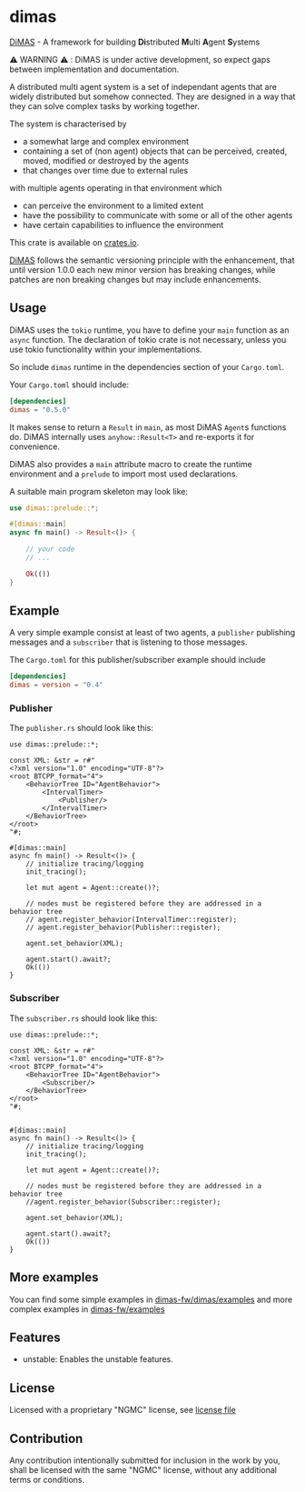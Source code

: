 # dimas

[DiMAS](https://github.com/dimas-fw/dimas/tree/main/dimas) - A framework
for building **Di**stributed **M**ulti **A**gent **S**ystems

⚠️ WARNING ⚠️ : DiMAS is under active development,
so expect gaps between implementation and documentation.

A distributed multi agent system is a set of independant agents
that are widely distributed but somehow connected.
They are designed in a way that they can solve complex tasks by working together.

The system is characterised by

- a somewhat large and complex environment
- containing a set of (non agent) objects that can be perceived, created, moved,
modified or destroyed by the agents
- that changes over time due to external rules

with multiple agents operating in that environment which

- can perceive the environment to a limited extent
- have the possibility to communicate with some or all of the other agents
- have certain capabilities to influence the environment

This crate is available on [crates.io](https://crates.io/crates/dimas).

[DiMAS](https://github.com/dimas-fw/dimas/tree/main/dimas) follows the semantic
versioning principle with the enhancement, that until version 1.0.0
each new minor version has breaking changes, while patches are non breaking
changes but may include enhancements.

## Usage

DiMAS uses the `tokio` runtime, you have to define your `main` function as an
`async` function. The declaration of tokio crate is not necessary, unless you use
tokio functionality within your implementations.

So include `dimas` runtime in the dependencies section of
your `Cargo.toml`.

Your `Cargo.toml` should include:

```toml
[dependencies]
dimas = "0.5.0"
```

It makes sense to return a `Result` in `main`, as most DiMAS `Agent`s functions do.
DiMAS internally uses `anyhow::Result<T>` and re-exports it for convenience.

DiMAS also provides a `main` attribute macro to create the runtime environment
and a `prelude` to import most used declarations.

A suitable main program skeleton may look like:

```rust
use dimas::prelude::*;

#[dimas::main]
async fn main() -> Result<()> {

    // your code
    // ...

    Ok(())
}
```

## Example

A very simple example consist at least of two agents, a `publisher` publishing messages
and a `subscriber` that is listening to those messages.

The `Cargo.toml` for this publisher/subscriber example should include

```toml
[dependencies]
dimas = version = "0.4"
```

### Publisher

The `publisher.rs` should look like this:

```rust,no_run
use dimas::prelude::*;

const XML: &str = r#"
<?xml version="1.0" encoding="UTF-8"?>
<root BTCPP_format="4">
    <BehaviorTree ID="AgentBehavior">
        <IntervalTimer>
			<Publisher/>
        </IntervalTimer>
    </BehaviorTree>
</root>
"#;

#[dimas::main]
async fn main() -> Result<()> {
	// initialize tracing/logging
	init_tracing();

	let mut agent = Agent::create()?;

	// nodes must be registered before they are addressed in a behavior tree
	// agent.register_behavior(IntervalTimer::register);
	// agent.register_behavior(Publisher::register);

	agent.set_behavior(XML);

	agent.start().await?;
	Ok(())
}
```

### Subscriber

The `subscriber.rs` should look like this:

```rust,no_run
use dimas::prelude::*;

const XML: &str = r#"
<?xml version="1.0" encoding="UTF-8"?>
<root BTCPP_format="4">
    <BehaviorTree ID="AgentBehavior">
        <Subscriber/>
    </BehaviorTree>
</root>
"#;


#[dimas::main]
async fn main() -> Result<()> {
	// initialize tracing/logging
	init_tracing();

	let mut agent = Agent::create()?;

	// nodes must be registered before they are addressed in a behavior tree
	//agent.register_behavior(Subscriber::register);

	agent.set_behavior(XML);

	agent.start().await?;
	Ok(())
}
```

## More examples

You can find some simple examples in [dimas-fw/dimas/examples](https://github.com/dimas-fw/dimas/blob/main/examples/README.md)
and more complex examples in [dimas-fw/examples](https://github.com/dimas-fw/examples/blob/main/README.md)

## Features

- unstable: Enables the unstable features.

## License

Licensed with a proprietary "NGMC" license, see [license file](https://github.com/dimas-fw/dimas/blob/main/LICENSE)

## Contribution

Any contribution intentionally submitted for inclusion in the work by you,
shall be licensed with the same "NGMC" license, without any additional terms or conditions.

